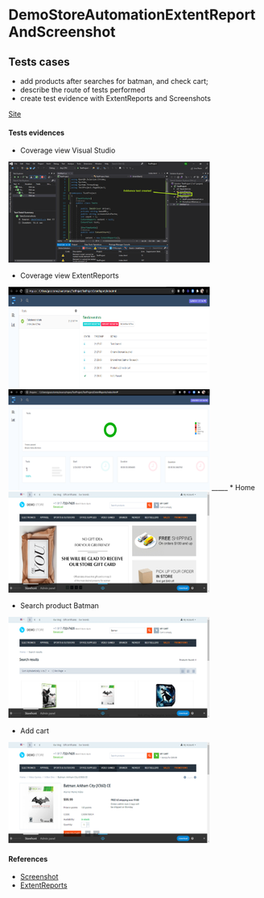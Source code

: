 # DemoStoreAutomationExtentReportAndScreenshot

## Tests cases
  * add products after searches for batman, and check cart;
  * describe the route of tests performed
  * create test evidence with ExtentReports and Screenshots
  
  
  [Site](https://demo.cs-cart.com/stores/090e9b8116f9a3d9/)

#### Tests evidences

* Coverage view Visual Studio 
<img src="/img/evidenceTest.png" width="400" height="200">

* Coverage view ExtentReports
<img src="/img/evidenceTest2.png" width="400" height="200">

<img src="/img/evidenceTest3.png" width="400" height="200">
_____
* Home 
<img src="/screenshot/Imagem_1.png" width="400" height="200">

* Search product Batman
<img src="/screenshot/Imagem_2.png" width="400" height="200">

* Add cart
<img src="/screenshot/Imagem_3.png" width="400" height="200">


#### References
 * [Screenshot](https://medium.com/@carol.ciola/selenium-webdriver-com-c-artigo-1-de-4-captura-de-screenshot-9f917a43cf6f)
 * [ExtentReports](https://www.youtube.com/watch?v=d6lSJHqc-zY)
